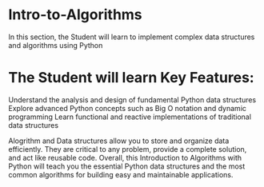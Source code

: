 # Intro-to-Algorithms
In this section, the Student will learn to implement complex data structures and algorithms using Python

# The Student will learn Key Features:
Understand the analysis and design of fundamental Python data structures
Explore advanced Python concepts such as Big O notation and dynamic programming
Learn functional and reactive implementations of traditional data structures


Alogrithm and Data structures allow you to store and organize data efficiently. 
They are critical to any problem, provide a complete solution, and act like reusable code. 
Overall, this Introduction to Algorithms with Python will teach you the essential Python data structures and the most common
algorithms for building easy and maintainable applications.
